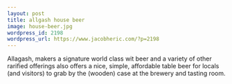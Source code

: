 ```yaml
---
layout: post
title: allgash house beer
image: house-beer.jpg
wordpress_id: 2198
wordpress_url: https://www.jacobheric.com/?p=2198
---
```


Allagash, makers a signature world class wit beer and a variety of other
rarified offerings also offers a nice, simple, affordable table beer for locals
(and visitors) to grab by the (wooden) case at the brewery and tasting room.
